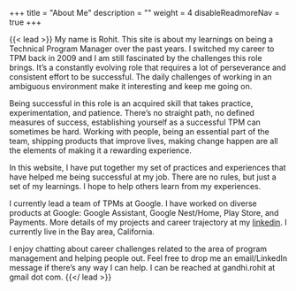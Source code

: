 +++
title = "About Me"
description = ""
weight = 4
disableReadmoreNav = true
+++

{{< lead >}}
My name is Rohit. This site is about my learnings on being a Technical Program Manager over the past years. I switched my career to TPM back in 2009 and I am still fascinated by the challenges this role brings. It’s a constantly evolving role that requires a lot of perseverance and consistent effort to be successful. The daily challenges of working in an ambiguous environment make it interesting and keep me going on.

Being successful in this role is an acquired skill that takes practice, experimentation, and patience. There’s no straight path, no defined measures of success, establishing yourself as a successful TPM can sometimes be hard. Working with people, being an essential part of the team, shipping products that improve lives, making change happen are all the elements of making it a rewarding experience.

In this website, I have put together my set of practices and experiences that have helped me being successful at my job. There are no rules, but just a set of my learnings. I hope to help others learn from my experiences.

I currently lead a team of TPMs at Google. I have worked on diverse products at Google: Google Assistant, Google Nest/Home, Play Store, and Payments. More details of my projects and career trajectory at my [linkedin](https://www.linkedin.com/in/rohit-gandhi-tpm/). I currently live in the Bay area, California.

I enjoy chatting about career challenges related to the area of program management and helping people out. Feel free to drop me an email/LinkedIn message if there’s any way I can help. I can be reached at gandhi.rohit at gmail dot com.
{{</ lead >}}
